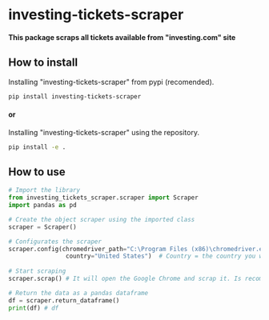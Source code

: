 # investing-tickets-scraper
#### This package scraps all tickets available from "investing.com" site

## How to install
Installing "investing-tickets-scraper" from pypi (recomended).
```bash
pip install investing-tickets-scraper
```

#### or

Installing "investing-tickets-scraper" using the repository.
```bash
pip install -e .
```

## How to use

```python
# Import the library
from investing_tickets_scraper.scraper import Scraper
import pandas as pd

# Create the object scraper using the imported class
scraper = Scraper()

# Configurates the scraper
scraper.config(chromedriver_path="C:\Program Files (x86)\chromedriver.exe", # Chromedriver_path = chromedriver for Selenium, if you don't know what is it, check this video "https://youtu.be/Xjv1sY630Uc" and install it
                country="United States")  # Country = the country you want to scrap the tickeks. To check all countries available you can use "print(scraper.contries_available())"
                                                                                                      
# Start scraping
scraper.scrap() # It will open the Google Chrome and scrap it. Is recommended not to use the mouse and the keboard

# Return the data as a pandas dataframe
df = scraper.return_dataframe()
print(df) # df
```
